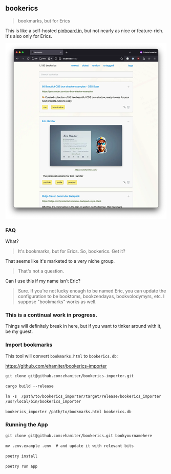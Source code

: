 ## bookerics

> bookmarks, but for Erics

This is like a self-hosted [pinboard.in](https://pinboard.in), but not nearly as nice or feature-rich. It's also only for Erics.

![screenshot](/bookerics/static/images/screenshot.webp)


### FAQ

What?
> It's bookmarks, but for Erics. So, bookerics. Get it?

That seems like it's marketed to a very niche group.
> That's not a question.

Can I use this if my name isn't Eric?
> Sure. If you're not lucky enough to be named Eric, you can update the configuration to be booktoms, bookzendayas, bookvolodymyrs, etc. I suppose "bookmarks" works as well.


### This is a continual work in progress.

Things will definitely break in here, but if you want to tinker around with it, be my guest.


### Import bookmarks

This tool will convert `bookmarks.html` to `bookerics.db`:

https://github.com/ehamiter/bookerics-importer

```
git clone git@github.com:ehamiter/bookerics-importer.git

cargo build --release

ln -s  /path/to/bookerics_importer/target/release/bookerics_importer /usr/local/bin/bookerics_importer

bookerics_importer /path/to/bookmarks.html bookerics.db
```

### Running the App

```
git clone git@github.com:ehamiter/bookerics.git bookyournamehere

mv .env.example .env  # and update it with relevant bits

poetry install

poetry run app
```
